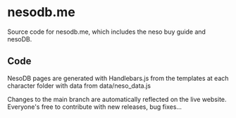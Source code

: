 # nesodb.me
Source code for nesodb.me, which includes the neso buy guide and nesoDB. 
## Code
NesoDB pages are generated with Handlebars.js from the templates at each character folder with data from data/neso_data.js

Changes to the main branch are automatically reflected on the live website. Everyone's free to contribute with new releases, bug fixes...
